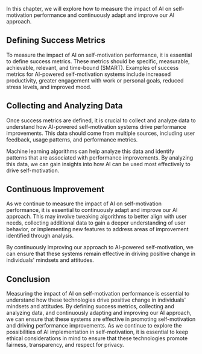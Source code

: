 

In this chapter, we will explore how to measure the impact of AI on self-motivation performance and continuously adapt and improve our AI approach.

Defining Success Metrics
------------------------

To measure the impact of AI on self-motivation performance, it is essential to define success metrics. These metrics should be specific, measurable, achievable, relevant, and time-bound (SMART). Examples of success metrics for AI-powered self-motivation systems include increased productivity, greater engagement with work or personal goals, reduced stress levels, and improved mood.

Collecting and Analyzing Data
-----------------------------

Once success metrics are defined, it is crucial to collect and analyze data to understand how AI-powered self-motivation systems drive performance improvements. This data should come from multiple sources, including user feedback, usage patterns, and performance metrics.

Machine learning algorithms can help analyze this data and identify patterns that are associated with performance improvements. By analyzing this data, we can gain insights into how AI can be used most effectively to drive self-motivation.

Continuous Improvement
----------------------

As we continue to measure the impact of AI on self-motivation performance, it is essential to continuously adapt and improve our AI approach. This may involve tweaking algorithms to better align with user needs, collecting additional data to gain a deeper understanding of user behavior, or implementing new features to address areas of improvement identified through analysis.

By continuously improving our approach to AI-powered self-motivation, we can ensure that these systems remain effective in driving positive change in individuals' mindsets and attitudes.

Conclusion
----------

Measuring the impact of AI on self-motivation performance is essential to understand how these technologies drive positive change in individuals' mindsets and attitudes. By defining success metrics, collecting and analyzing data, and continuously adapting and improving our AI approach, we can ensure that these systems are effective in promoting self-motivation and driving performance improvements. As we continue to explore the possibilities of AI implementation in self-motivation, it is essential to keep ethical considerations in mind to ensure that these technologies promote fairness, transparency, and respect for privacy.
